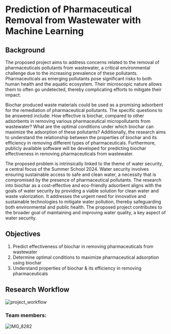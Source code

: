 # Prediction of Pharmaceutical Removal from Wastewater with Machine Learning
## Background
The proposed project aims to address concerns related to the removal of pharmaceuticals pollutants from wastewater, a critical environmental challenge due to the increasing prevalence of these pollutants. 
Pharmaceuticals as emerging pollutants pose significant risks to both human health and the aquatic ecosystem. Their microscopic nature allows them to often go undetected, thereby complicating efforts to mitigate their impact.

Biochar produced waste materials could be used as a promising adsorbent for the remediation of pharmaceutical pollutants. 
The specific questions to be answered include: How effective is biochar, compared to other adsorbents in removing various pharmaceutical micropollutants from wastewater? 
What are the optimal conditions under which biochar can maximize the adsorption of these pollutants? 
Additionally, the research aims to understand the relationship between the properties of biochar and its efficiency in removing different types of pharmaceuticals. 
Furthermore, publicly available software will be developed for predicting biochar effectiveness in removing pharmaceuticals from wastewater.

The proposed problem is intrinsically linked to the theme of water security, a central focus of the Summer School 2024. 
Water security involves ensuring sustainable access to safe and clean water, a necessity that is compromised by the presence of pharmaceutical pollutants. 
The research into biochar as a cost-effective and eco-friendly adsorbent aligns with the goals of water security by providing a viable solution for clean water and waste valorization. 
It addresses the urgent need for innovative and sustainable technologies to mitigate water pollution, thereby safeguarding both environmental and public health.
The proposed project contributes to the broader goal of maintaining and improving water quality, a key aspect of water security.
## Objectives
1. Predict effectiveness of biochar in removing pharmaceuticals from wastewater
2. Determine optimal conditions to maximize pharmaceutical adsorption using biochar
3. Understand properties of biochar & its efficiency in removing pharmaceuticals

## Research Workflow
![project_workflow](https://github.com/user-attachments/assets/24c4a9ff-c4d4-4e46-ab4d-a7f905dd04f1)


###                                                    Team members:
![IMG_8282](https://github.com/user-attachments/assets/1cec9360-ee0c-4d76-86f0-79aa6492ee9d)



                       


